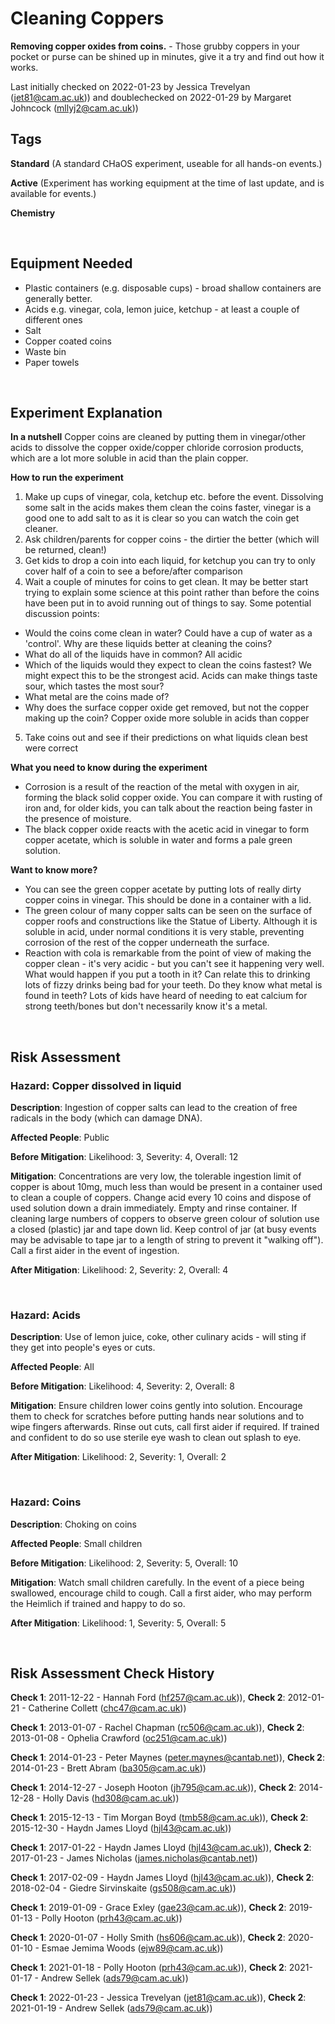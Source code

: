 # Cleaning Coppers

**Removing copper oxides from coins.** - Those grubby coppers in your pocket or purse can be shined up in minutes, give it a try and find out how it works.

Last initially checked on 2022-01-23 by Jessica Trevelyan (jet81@cam.ac.uk)) and doublechecked on 2022-01-29 by Margaret Johncock (mllyj2@cam.ac.uk))

## Tags
<!--- Start Tags (DO NOT REMOVE THIS COMMENT) --->

**Standard** (A standard CHaOS experiment, useable for all hands-on events.)

**Active** (Experiment has working equipment at the time of last update, and is available for events.)

**Chemistry**
<!--- End Tags (DO NOT REMOVE THIS COMMENT) --->

<br/>

## Equipment Needed 
- Plastic containers (e.g. disposable cups) - broad shallow containers are generally better.
- Acids e.g. vinegar, cola, lemon juice, ketchup - at least a couple of different ones
- Salt
- Copper coated coins
- Waste bin
- Paper towels

<br/>

## Experiment Explanation 

**In a nutshell**
Copper coins are cleaned by putting them in vinegar/other acids to dissolve the copper oxide/copper chloride corrosion products, which are a lot more soluble in acid than the plain copper.

**How to run the experiment**
1) Make up cups of vinegar, cola, ketchup etc. before the event. Dissolving some salt in the acids makes them clean the coins faster, vinegar is a good one to add salt to as it is clear so you can watch the coin get cleaner.
2) Ask children/parents for copper coins - the dirtier the better (which will be returned, clean!)
3) Get kids to drop a coin into each liquid, for ketchup you can try to only cover half of a coin to see a before/after comparison
4) Wait a couple of minutes for coins to get clean. It may be better start trying to explain some science at this point rather than before the coins have been put in to avoid running out of things to say.
Some potential discussion points:
- Would the coins come clean in water? Could have a cup of water as a 'control'. Why are these liquids better at cleaning the coins?
- What do all of the liquids have in common? All acidic
- Which of the liquids would they expect to clean the coins fastest? We might expect this to be the strongest acid. Acids can make things taste sour, which tastes the most sour?
- What metal are the coins made of? 
- Why does the surface copper oxide get removed, but not the copper making up the coin? Copper oxide more soluble in acids than copper
5) Take coins out and see if their predictions on what liquids clean best were correct

**What you need to know during the experiment**
- Corrosion is a result of the reaction of the metal with oxygen in air, forming the black solid copper oxide. You can compare it with rusting of iron and, for older kids, you can talk about the reaction being faster in the presence of moisture.
- The black copper oxide reacts with the acetic acid in vinegar to form copper acetate, which is soluble in water and forms a pale green solution.

**Want to know more?**
- You can see the green copper acetate by putting lots of really dirty copper coins in vinegar. This should be done in a container with a lid.
- The green colour of many copper salts can be seen on the surface of copper roofs and constructions like the Statue of Liberty. Although it is soluble in acid, under normal conditions it is very stable, preventing corrosion of the rest of the copper underneath the surface.
- Reaction with cola is remarkable from the point of view of making the copper clean - it's very acidic - but you can't see it happening very well. What would happen if you put a tooth in it? Can relate this to drinking lots of fizzy drinks being bad for your teeth. Do they know what metal is found in teeth? Lots of kids have heard of needing to eat calcium for strong teeth/bones but don't necessarily know it's a metal.

<br/>

## Risk Assessment

### **Hazard**: Copper dissolved in liquid

**Description**: Ingestion of copper salts can lead to the creation of free radicals in the body (which can damage DNA).

**Affected People**: Public

**Before Mitigation**: Likelihood: 3, Severity: 4, Overall: 12

**Mitigation**: Concentrations are very low, the tolerable ingestion limit of copper is about 10mg, much less than would be present in a container used to clean a couple of coppers.
Change acid every 10 coins and dispose of used solution down a drain immediately. Empty and rinse container.
If cleaning large numbers of coppers to observe green colour of solution use a closed (plastic) jar and tape down lid. Keep control of jar (at busy events may be advisable to tape jar to a length of string to prevent it "walking off").
Call a first aider in the event of ingestion.

**After Mitigation**: Likelihood: 2, Severity: 2, Overall: 4

<br/>

### **Hazard**: Acids

**Description**: Use of lemon juice, coke, other culinary acids - will sting if they get into people's eyes or cuts.

**Affected People**: All

**Before Mitigation**: Likelihood: 4, Severity: 2, Overall: 8

**Mitigation**: Ensure children lower coins gently into solution. Encourage them to check for scratches before putting hands near solutions and to wipe fingers afterwards.
Rinse out cuts, call first aider if required. If trained and confident to do so use sterile eye wash to clean out splash to eye.

**After Mitigation**: Likelihood: 2, Severity: 1, Overall: 2

<br/>

### **Hazard**: Coins

**Description**: Choking on coins

**Affected People**: Small children

**Before Mitigation**: Likelihood: 2, Severity: 5, Overall: 10

**Mitigation**: Watch small children carefully. In the event of a piece being swallowed, encourage child to cough. Call a first aider, who may perform the Heimlich if trained and happy to do so.

**After Mitigation**: Likelihood: 1, Severity: 5, Overall: 5

<br/>

## Risk Assessment Check History 

**Check 1**: 2011-12-22 - Hannah Ford (hf257@cam.ac.uk)), **Check 2**: 2012-01-21 - Catherine Collett (chc47@cam.ac.uk))

**Check 1**: 2013-01-07 - Rachel Chapman (rc506@cam.ac.uk)), **Check 2**: 2013-01-08 - Ophelia Crawford (oc251@cam.ac.uk))

**Check 1**: 2014-01-23 - Peter Maynes (peter.maynes@cantab.net)), **Check 2**: 2014-01-23 - Brett Abram (ba305@cam.ac.uk))

**Check 1**: 2014-12-27 - Joseph Hooton (jh795@cam.ac.uk)), **Check 2**: 2014-12-28 - Holly Davis (hd308@cam.ac.uk))

**Check 1**: 2015-12-13 - Tim Morgan Boyd (tmb58@cam.ac.uk)), **Check 2**: 2015-12-30 - Haydn James Lloyd (hjl43@cam.ac.uk))

**Check 1**: 2017-01-22 - Haydn James Lloyd (hjl43@cam.ac.uk)), **Check 2**: 2017-01-23 - James Nicholas (james.nicholas@cantab.net))

**Check 1**: 2017-02-09 - Haydn James Lloyd (hjl43@cam.ac.uk)), **Check 2**: 2018-02-04 - Giedre Sirvinskaite (gs508@cam.ac.uk))

**Check 1**: 2019-01-09 - Grace Exley (gae23@cam.ac.uk)), **Check 2**: 2019-01-13 - Polly Hooton (prh43@cam.ac.uk))

**Check 1**: 2020-01-07 - Holly Smith (hs606@cam.ac.uk)), **Check 2**: 2020-01-10 - Esmae Jemima Woods (ejw89@cam.ac.uk))

**Check 1**: 2021-01-18 - Polly Hooton (prh43@cam.ac.uk)), **Check 2**: 2021-01-17 - Andrew Sellek (ads79@cam.ac.uk))

**Check 1**: 2022-01-23 - Jessica Trevelyan (jet81@cam.ac.uk)), **Check 2**: 2021-01-19 - Andrew Sellek (ads79@cam.ac.uk))